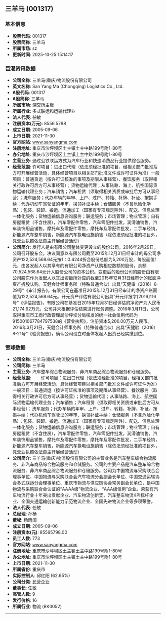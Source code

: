 ## 三羊马 (001317)

### 基本信息

- **股票代码**: 001317
- **股票简称**: 三羊马
- **所属市场**: sz
- **更新时间**: 2025-10-25 15:14:17

### 巨潮资讯数据

- **公司全称**: 三羊马(重庆)物流股份有限公司
- **英文名称**: San Yang Ma (Chongqing) Logistics Co., Ltd.
- **A股代码**: 001317
- **A股简称**: 三羊马
- **所属市场**: 深交所主板
- **所属行业**: 多式联运和运输代理业
- **法人代表**: 任敏
- **注册资本(万元)**: 8556.5798
- **成立日期**: 2005-09-06
- **上市日期**: 2021-11-30
- **官方网站**: www.sanyangma.com
- **注册地址**: 重庆市沙坪坝区土主镇土主中路199号附1-80号
- **办公地址**: 重庆市沙坪坝区土主镇土主中路199号附1-80号
- **主营业务**: 通过公铁联运方式为汽车行业和快速消费品行业提供综合服务。
- **经营范围**: 许可项目：进出口代理（依法须经批准的项目，经相关部门批准后方可开展经营活动，具体经营项目以相关部门批准文件或许可证件为准）一般项目：普通货运（按许可证核准的事项及期限从事经营）、餐饮服务（取得相关行政许可后方可从事经营）；货物运输代理；从事陆路、海上、航空国际货物运输代理业务；汽车销售；汽车租赁（须取得相关资质或审批后方可从事经营）；洗车服务；代办车辆的年审、上户、过户、转籍、补牌、补证、按揭手续；代办机动车驾驶证的年审、换领补证手续；仓储服务（不含危险化学品）；包装、装卸、搬运、流通加工（国家有专项规定除外）、配送、信息处理一体化服务；货物运输信息咨询服务；联运服务；市场管理；物业管理；自有房屋租赁（不含住房），汽车零配件零售，汽车零配件批发，润滑油销售，汽车装饰用品销售，摩托车及零配件零售，摩托车及零配件批发，二手车经销，新能源汽车整车销售，新能源汽车换电设施销售（除依法须经批准的项目外，凭营业执照依法自主开展经营活动）
- **公司简介**: 发行人是由有限公司整体变更设立的股份公司。2016年2月29日，公司召开股东会，决议同意以有限公司截至2015年12月31日经审计的母公司净资产122,524,568.64元按1：0.4244折合股份总额为5,200万股，每股面值1元，由各发起人以其享有的有限公司净资产认购相应数额的股份，余额70,524,568.64元计入股份公司的资本公积。变更后的股份公司的股份由有限公司股东作为发起人以其出资额所对应的截至2015年12月31日经审计的账面净资产折股认购。天健会计师事务所（特殊普通合伙）出具“天健审〔2016〕8-29号”《审计报告》，有限公司在基准日2015年12月31日经审计的净资产账面值为122,524,568.64元。开元资产评估有限公司出具“开元评报字[2016]116号”《评估报告》，有限公司在基准日2015年12月31日经评估的净资产为人民币21,174.92万元，公司并未根据评估结果进行账务调整。2016年3月11日，公司取得重庆市工商行政管理局沙坪坝分局核发的统一社会信用代码为915001067784797538的《营业执照》，注册资本5,200.00万元人民币。2016年3月21日，天健会计师事务所（特殊普通合伙）出具“天健验〔2016〕8-21号”《验资报告》，确认公司设立时全体发起人出资已经实缴到位。

### 雪球数据

- **公司全称**: 三羊马(重庆)物流股份有限公司
- **公司简称**: 三羊马
- **主营业务**: 汽车整车综合物流服务、非汽车商品综合物流服务和仓储服务。
- **经营范围**: 　　许可项目：进出口代理（依法须经批准的项目，经相关部门批准后方可开展经营活动，具体经营项目以相关部门批准文件或许可证件为准）一般项目：普通货运（按许可证核准的事项及期限从事经营）、餐饮服务（取得相关行政许可后方可从事经营）；货物运输代理；从事陆路、海上、航空国际货物运输代理业务；汽车销售；汽车租赁（须取得相关资质或审批后方可从事经营）；洗车服务；代办车辆的年审、上户、过户、转籍、补牌、补证、按揭手续；代办机动车驾驶证的年审、换领补证手续；仓储服务（不含危险化学品）；包装、装卸、搬运、流通加工（国家有专项规定除外）、配送、信息处理一体化服务；货物运输信息咨询服务；联运服务；市场管理；物业管理；自有房屋租赁（不含住房），汽车零配件零售，汽车零配件批发，润滑油销售，汽车装饰用品销售，摩托车及零配件零售，摩托车及零配件批发，二手车经销，新能源汽车整车销售，新能源汽车换电设施销售（除依法须经批准的项目外，凭营业执照依法自主开展经营活动）
- **公司简介**: 三羊马(重庆)物流股份有限公司的主营业务是汽车整车综合物流服务、非汽车商品综合物流服务和仓储服务。公司的主要产品是汽车整车综合物流服务、非汽车商品综合物流服务和仓储服务。公司为中国物流与采购联合会理事单位、中国物流与采购联合会汽车物流分会副会长单位、中国交通运输协会多式联运分会理事单位、重庆市物流与供应链协会常务副会长单位，是中国物流与采购联合会认证的“AAAA级”物流企业、“AAA级信用”企业。荣获有汽车物流行业十年突出贡献企业、汽车物流创新奖、汽车整车物流KPI标杆企业、全国交通运输创新能力示范物流企业、全国先进物流企业等多项荣誉。
- **法人代表**: 任敏
- **总经理**: 孙杨
- **董秘**: 杨雨阔
- **成立日期**: 2005-09-06
- **注册资本(元)**: 85565798.00
- **员工人数**: 773
- **官方网站**: www.sanyangma.com
- **注册地址**: 重庆市沙坪坝区土主镇土主中路199号附1-80号
- **办公地址**: 重庆市沙坪坝区土主镇土主中路199号附1-80号
- **上市日期**: 2021-11-30
- **所属省份**: 重庆市
- **实际控制人**: 邱红阳 (62.65%)
- **公司分类**: 民营企业
- **董事长**: 任敏
- **高管人数**: 9
- **发行价格**: 16
- **所属行业**: 物流 (BK0052)

---